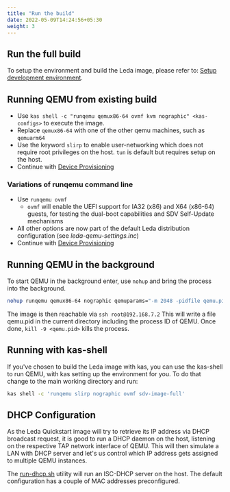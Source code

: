```yaml
---
title: "Run the build"
date: 2022-05-09T14:24:56+05:30
weight: 3
---
```


## Run the full build

To setup the environment and build the Leda image, please refer to: [Setup development environment](/leda/docs/build/devenv/).

## Running QEMU from existing build

- Use `kas shell -c "runqemu qemux86-64 ovmf kvm nographic" <kas-configs>` to execute the image.
- Replace `qemux86-64` with one of the other qemu machines, such as `qemuarm64`
- Use the keyword `slirp` to enable user-networking which does not require root privileges on the host. `tun` is default but requires setup on the host.
- Continue with [Device Provisioning](/leda/docs/device-provisioning/)

### Variations of runqemu command line

- Use `runqemu ovmf`
  - `ovmf` will enable the UEFI support for IA32 (x86) and X64 (x86-64) guests, for testing the dual-boot capabilities and SDV Self-Update mechanisms
- All other options are now part of the default Leda distribution configuration (see *leda-qemu-settings.inc*)
- Continue with [Device Provisioning](/leda/docs/device-provisioning/)

## Running QEMU in the background

To start QEMU in the background enter, use `nohup` and bring the process into the background.

```bash
nohup runqemu qemux86-64 nographic qemuparams="-m 2048 -pidfile qemu.pid" &
```

The image is then reachable via `ssh root@192.168.7.2`
This will write a file qemu.pid in the current directory including the process ID of QEMU. Once done, ``kill -9 <qemu.pid>`` kills the process.

## Running with kas-shell

If you've chosen to build the Leda image with kas, you can use the kas-shell to run QEMU, with kas setting up the environment for you. To do that change to the main working directory and run:

```bash
kas shell -c 'runqemu slirp nographic ovmf sdv-image-full'
```

## DHCP Configuration

As the Leda Quickstart image will try to retrieve its IP address via DHCP broadcast request, it is good to run a DHCP daemon on the host, listening on the respective TAP network interface of QEMU. This will then simulate a LAN with DHCP server and let's us control which IP address gets assigned to multiple QEMU instances.

The [run-dhcp.sh](https://github.com/eclipse-leda/leda-distro/blob/main/scripts/run-dhcp.sh) utility will run an ISC-DHCP server on the host. The default configuration has a couple of MAC addresses preconfigured.
